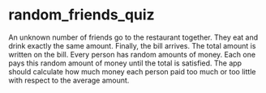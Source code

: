 # random_friends_quiz
An unknown number of friends go to the restaurant together. They eat and drink exactly the same amount. 
Finally, the bill arrives. The total amount is written on the bill. 
Every person has random amounts of money. Each one pays this random amount of money until the total is satisfied. 
The app should calculate how much money each person paid too much or too little with respect to the average amount.
